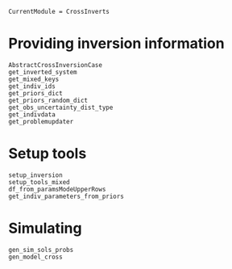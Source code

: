 ```@meta
CurrentModule = CrossInverts
```

# Providing inversion information

```@docs
AbstractCrossInversionCase
get_inverted_system
get_mixed_keys
get_indiv_ids
get_priors_dict
get_priors_random_dict
get_obs_uncertainty_dist_type
get_indivdata
get_problemupdater
```

# Setup tools 
```@docs
setup_inversion
setup_tools_mixed
df_from_paramsModeUpperRows
get_indiv_parameters_from_priors
```

# Simulating
```@docs
gen_sim_sols_probs
gen_model_cross
```



